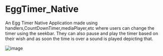 # EggTimer_Native
An Egg Timer Native Application made using handlers,CountDownTimer,mediaPlayer,etc where users can change the timer using the seekbar. They can also pause and play the timer based on their wish and as soon the time is over a sound is played depicting that.

![image](https://user-images.githubusercontent.com/76823502/134244973-7b7153b9-45c6-41ec-9375-0426cc917124.png)

